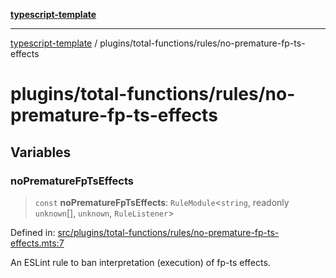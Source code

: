 [**typescript-template**](../../../README.md)

---

[typescript-template](../../../README.md) / plugins/total-functions/rules/no-premature-fp-ts-effects

# plugins/total-functions/rules/no-premature-fp-ts-effects

## Variables

### noPrematureFpTsEffects

> `const` **noPrematureFpTsEffects**: `RuleModule`\<`string`, readonly `unknown`[], `unknown`, `RuleListener`\>

Defined in: [src/plugins/total-functions/rules/no-premature-fp-ts-effects.mts:7](https://github.com/noshiro-pf/eslint-config-typed/blob/main/src/plugins/total-functions/rules/no-premature-fp-ts-effects.mts#L7)

An ESLint rule to ban interpretation (execution) of fp-ts effects.
